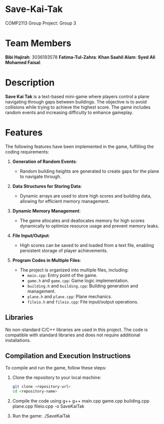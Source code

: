 # Save-Kai-Tak
COMP2113 Group Project: Group 3

# Team Members
**Bibi Hajirah**: 3036193578
**Fatima-Tul-Zahra**: 
**Khan Saahil Alam**: 
**Syed Ali Mohamed Faisal**:

# Description
**Save Kai Tak** is a text-based mini-game where players control a plane navigating through gaps between buildings. The objective is to avoid collisions while trying to achieve the highest score. The game includes random events and increasing difficulty to enhance gameplay.

# Features
The following features have been implemented in the game, fulfilling the coding requirements:

1. **Generation of Random Events**: 
   - Random building heights are generated to create gaps for the plane to navigate through.

2. **Data Structures for Storing Data**: 
   - Dynamic arrays are used to store high scores and building data, allowing for efficient memory management.

3. **Dynamic Memory Management**: 
   - The game allocates and deallocates memory for high scores dynamically to optimize resource usage and prevent memory leaks.

4. **File Input/Output**: 
   - High scores can be saved to and loaded from a text file, enabling persistent storage of player achievements.

5. **Program Codes in Multiple Files**: 
   - The project is organized into multiple files, including:
     - `main.cpp`: Entry point of the game.
     - `game.h` and `game.cpp`: Game logic implementation.
     - `building.h` and `building.cpp`: Building generation and management.
     - `plane.h` and `plane.cpp`: Plane mechanics.
     - `fileio.h` and `fileio.cpp`: File input/output operations.

## Libraries
No non-standard C/C++ libraries are used in this project. The code is compatible with standard libraries and does not require additional installations.

## Compilation and Execution Instructions
To compile and run the game, follow these steps:

1. Clone the repository to your local machine:
   ```bash
   git clone <repository-url>
   cd <repository-name>

2. Compile the code using g++
   g++ main.cpp game.cpp building.cpp plane.cpp fileio.cpp -o SaveKaiTak

3. Run the game: ./SaveKaiTak
